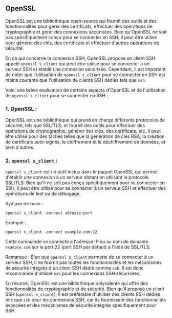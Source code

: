 ## OpenSSL

OpenSSL est une bibliothèque open-source qui fournit des outils et des fonctionnalités pour gérer des certificats, effectuer des opérations de cryptographie et gérer des connexions sécurisées. Bien qu'OpenSSL ne soit pas spécifiquement conçu pour se connecter en SSH, il peut être utilisé pour générer des clés, des certificats et effectuer d'autres opérations de sécurité.

En ce qui concerne la connexion SSH, OpenSSL propose un client SSH appelé `openssl s_client` qui peut être utilisé pour se connecter à un serveur SSH et établir une connexion sécurisée. Cependant, il est important de noter que l'utilisation de `openssl s_client` pour se connecter en SSH est moins courante que l'utilisation de clients SSH dédiés tels que `ssh`.

Voici une brève explication de certains aspects d'OpenSSL et de l'utilisation de `openssl s_client` pour se connecter en SSH :

### 1. OpenSSL :
   
   OpenSSL est une bibliothèque qui prend en charge différents protocoles de sécurité, tels que SSL/TLS, et fournit des outils pour effectuer des opérations de cryptographie, générer des clés, des certificats, etc. Il peut être utilisé pour des tâches telles que la génération de clés RSA, la création de certificats auto-signés, le chiffrement et le déchiffrement de données, et bien d'autres.

### 2. `openssl s_client` :

   `openssl s_client` est un outil inclus dans le paquet OpenSSL qui permet d'établir une connexion à un serveur distant en utilisant le protocole SSL/TLS. Bien qu'il ne soit pas conçu spécifiquement pour se connecter en SSH, il peut être utilisé pour se connecter à un serveur SSH et effectuer des opérations de test ou de débogage.

   Syntaxe de base :
   ```
   openssl s_client -connect adresse:port
   ```
   Exemple :
   ```
   openssl s_client -connect example.com:22
   ```
   Cette commande se connecte à l'adresse IP ou au nom de domaine `example.com` sur le port 22 (port SSH par défaut) à l'aide de SSL/TLS.

   Remarque : Bien que `openssl s_client` permette de se connecter à un serveur SSH, il ne fournit pas toutes les fonctionnalités et les mécanismes de sécurité intégrés d'un client SSH dédié comme `ssh`. Il est donc recommandé d'utiliser `ssh` pour les connexions SSH sécurisées.

En résumé, OpenSSL est une bibliothèque polyvalente qui offre des fonctionnalités de cryptographie et de sécurité. Bien qu'il propose un client SSH (`openssl s_client`), il est préférable d'utiliser des clients SSH dédiés tels que `ssh` pour les connexions SSH, car ils fournissent des fonctionnalités avancées et des mécanismes de sécurité intégrés spécifiquement pour SSH.
